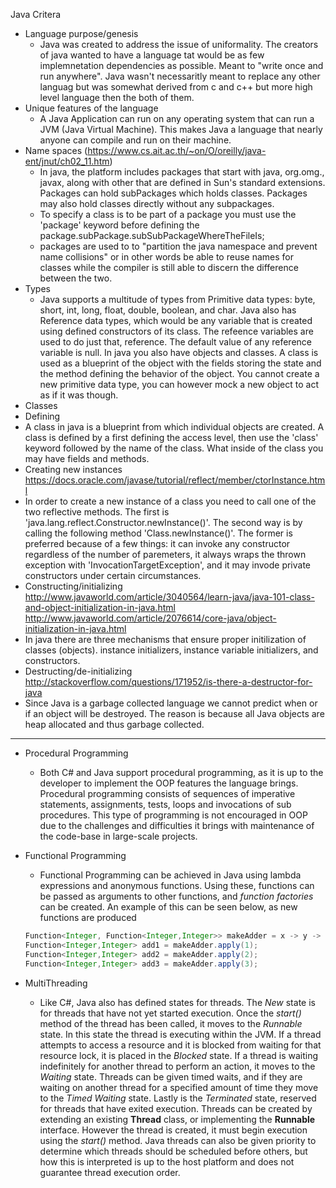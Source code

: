 Java Critera

* Language purpose/genesis
  * Java was created to address the issue of uniformality. The creators of java wanted to have a language tat would be as few implemnetation dependencies as possible. Meant to "write once and run anywhere". Java wasn't necessaritly meant to replace any other languag but was somewhat derived from c and c++ but more high level language then the both of them.
* Unique features of the language
  * A Java Application can run on any operating system that can run a JVM (Java Virtual Machine). This makes Java a language that nearly anyone can compile and run on their machine.
* Name spaces (https://www.cs.ait.ac.th/~on/O/oreilly/java-ent/jnut/ch02_11.htm)
  * In java, the platform includes packages that start with java, org.omg., javax, along with other that are defined in Sun's standard extensions. Packages can hold subPackages which holds classes. Packages may also hold classes directly without any subpackages.
  * To specify a class is to be part of a package you must use the 'package' keyword before defining the package.subPackage.subSubPackageWhereTheFileIs;
  * packages are used to to "partition the java namespace and prevent name collisions" or in other words be able to reuse names for classes while the compiler is still able to discern the difference between the two.
* Types
    * Java supports a multitude of types from Primitive data types: byte, short, int, long, float, double, boolean, and char. Java also has Reference data types, which would be any variable that is created using defined constructors of its class. The refeence variables are used to do just that, reference. The default value of any reference variable is null. In java you also have objects and classes. A class is used as a blueprint of the object with the fields storing the state and the method defining the behavior of the object. You cannot create a new primitive data type, you can  however mock a new object to act as if it was though.
 * Classes
  * Defining
  * A class in java is a blueprint from which individual objects are created. A class is defined by a first defining the access level, then use the 'class' keyword followed by the name of the class. What inside of the class you may have fields and methods.
  * Creating new instances https://docs.oracle.com/javase/tutorial/reflect/member/ctorInstance.html
  * In order to create a new instance of a class you need to call one of the two reflective methods. The first is 'java.lang.reflect.Constructor.newInstance()'. The second way is by calling the following method 'Class.newInstance()'. The former is preferred because of a few things: it can invoke any constructor regardless of the number of paremeters, it always wraps the thrown exception with 'InvocationTargetException', and it may invode private constructors under certain circumstances.
  * Constructing/initializing http://www.javaworld.com/article/3040564/learn-java/java-101-class-and-object-initialization-in-java.html   http://www.javaworld.com/article/2076614/core-java/object-initialization-in-java.html
  * In java there are three mechanisms that ensure proper initilization of classes (objects). instance initializers, instance variable initializers, and constructors.
  * Destructing/de-initializing  http://stackoverflow.com/questions/171952/is-there-a-destructor-for-java
  * Since Java is a garbage collected language we cannot predict when or if an object will be destroyed. The reason is because all Java objects are heap allocated and thus garbage collected.
 
-------------------------------------------------------------
* Procedural Programming
  * Both C# and Java support procedural programming, as it is up to the developer to implement the OOP features the language brings. Procedural programming consists of sequences of imperative statements, assignments, tests, loops and invocations of sub procedures. This type of programming is not encouraged in OOP due to the challenges and difficulties it brings with maintenance of the code-base in large-scale projects.

* Functional Programming
  * Functional Programming can be achieved in Java using lambda expressions and anonymous functions. Using these, functions can be passed as arguments to other functions, and *function factories* can be created. An example of this can be seen below, as new functions are produced
  
  ```java
  Function<Integer, Function<Integer,Integer>> makeAdder = x -> y -> x + y;
  Function<Integer,Integer> add1 = makeAdder.apply(1);
  Function<Integer,Integer> add2 = makeAdder.apply(2);
  Function<Integer,Integer> add3 = makeAdder.apply(3);
  ```

* MultiThreading
  * Like C#, Java also has defined states for threads. The *New* state is for threads that have not yet started execution. Once the *start()* method of the thread has been called, it moves to the *Runnable* state. In this state the thread is executing within the JVM. If a thread attempts to access a resource and it is blocked from waiting for that resource lock, it is placed in the *Blocked* state. If a thread is waiting indefinitely for another thread to perform an action, it moves to the *Waiting* state. Threads can be given timed waits, and if they are waiting on another thread for a specified amount of time they move to the *Timed Waiting* state. Lastly is the *Terminated* state, reserved for threads that have exited execution. Threads can be created by extending an existing **Thread** class, or implementing the **Runnable** interface. However the thread is created, it must begin execution using the *start()* method. Java threads can also be given priority to determine which threads should be scheduled before others, but how this is interpreted is up to the host platform and does not guarantee thread execution order.
